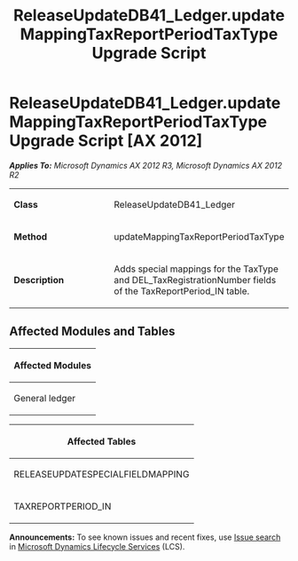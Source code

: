 ﻿---
title: ReleaseUpdateDB41_Ledger.updateMappingTaxReportPeriodTaxType Upgrade Script
TOCTitle: ReleaseUpdateDB41_Ledger.updateMappingTaxReportPeriodTaxType Upgrade Script
ms:assetid: 549b053e-d877-5ca0-b40d-dea168519f93
ms:mtpsurl: https://msdn.microsoft.com/en-us/library/JJ736147(v=AX.60)
ms:contentKeyID: 49708323
ms.date: 05/18/2015
mtps_version: v=AX.60
---

# ReleaseUpdateDB41\_Ledger.updateMappingTaxReportPeriodTaxType Upgrade Script [AX 2012]


_**Applies To:** Microsoft Dynamics AX 2012 R3, Microsoft Dynamics AX 2012 R2_

<table>
<colgroup>
<col style="width: 50%" />
<col style="width: 50%" />
</colgroup>
<tbody>
<tr class="odd">
<td><p><strong>Class</strong></p></td>
<td><p>ReleaseUpdateDB41_Ledger</p></td>
</tr>
<tr class="even">
<td><p><strong>Method</strong></p></td>
<td><p>updateMappingTaxReportPeriodTaxType</p></td>
</tr>
<tr class="odd">
<td><p><strong>Description</strong></p></td>
<td><p>Adds special mappings for the TaxType and DEL_TaxRegistrationNumber fields of the TaxReportPeriod_IN table.</p></td>
</tr>
</tbody>
</table>


## Affected Modules and Tables

<table>
<colgroup>
<col style="width: 100%" />
</colgroup>
<thead>
<tr class="header">
<th><p>Affected Modules</p></th>
</tr>
</thead>
<tbody>
<tr class="odd">
<td><p>General ledger</p></td>
</tr>
</tbody>
</table>


<table>
<colgroup>
<col style="width: 100%" />
</colgroup>
<thead>
<tr class="header">
<th><p>Affected Tables</p></th>
</tr>
</thead>
<tbody>
<tr class="odd">
<td><p>RELEASEUPDATESPECIALFIELDMAPPING</p></td>
</tr>
<tr class="even">
<td><p>TAXREPORTPERIOD_IN</p></td>
</tr>
</tbody>
</table>

  
**Announcements:** To see known issues and recent fixes, use [Issue search](http://go.microsoft.com/fwlink/?linkid=389258) in [Microsoft Dynamics Lifecycle Services](http://go.microsoft.com/fwlink/?linkid=306505) (LCS).

